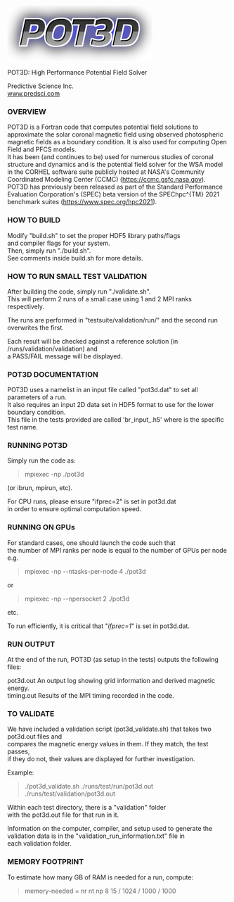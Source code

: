 ![](pot3d_logo.png)

POT3D: High Performance Potential Field Solver

Predictive Science Inc.  
www.predsci.com

### OVERVIEW ###

POT3D is a Fortran code that computes potential field solutions 
to approximate the solar coronal magnetic field using observed 
photospheric magnetic fields as a boundary condition.  It is also 
used for computing Open Field and PFCS models.  
It has been (and continues to be) used for numerous studies of coronal
 structure and dynamics and is the potential field solver for the 
WSA model in the CORHEL software suite publicly hosted at 
NASA's Community Coordinated Modeling Center (CCMC)
(https://ccmc.gsfc.nasa.gov).  
POT3D has previously been released as part of the 
Standard Performance Evaluation Corporation's (SPEC) 
beta version of the SPEChpc^{TM} 2021 
benchmark suites (https://www.spec.org/hpc2021).

### HOW TO BUILD ###

Modify "build.sh" to set the proper HDF5 library paths/flags   
and compiler flags for your system.  
Then, simply run "./build.sh".  
See comments inside build.sh for more details.

### HOW TO RUN SMALL TEST VALIDATION ###

After building the code, simply run "./validate.sh".  
This will perform 2 runs of a small case using 1 and 2 MPI ranks respectively.

The runs are performed in "testsuite/validation/run/" and the second run overwrites the first.

Each result will be checked against a reference solution (in /runs/validation/validation) and  
a PASS/FAIL message will be displayed.

### POT3D DOCUMENTATION ###

POT3D uses a namelist in an input file called "pot3d.dat" to set all parameters of a run.  
It also requires an input 2D data set in HDF5 format to use for the lower boundary condition.  
This file in the tests provided are called 'br\_input\_<TEST>.h5' where <TEST> is the specific test name.

### RUNNING POT3D ###

Simply run the code as:

 > mpiexec -np <NtotalRanks> ./pot3d
 
(or ibrun, mpirun, etc).

For CPU runs, please ensure "ifprec=2" is set in pot3d.dat  
in order to ensure optimal computation speed.

### RUNNING ON GPUs ###

For standard cases, one should launch the code such that  
the number of MPI ranks per node is equal to the number of GPUs per node  
e.g.

> mpiexec -np <NtotalRanks> --ntasks-per-node 4 ./pot3d  
 
or

> mpiexec -np <NtotalRanks> --npersocket 2 ./pot3d  
 
etc.

To run efficiently, it is critical that "_ifprec=1_" is set in pot3d.dat.

### RUN OUTPUT ###

At the end of the run, POT3D (as setup in the tests) outputs the following files:

  pot3d.out      An output log showing grid information and derived magnetic energy.  
  timing.out     Results of the MPI timing recorded in the code.

### TO VALIDATE ###

We have included a validation script (pot3d\_validate.sh) that takes two pot3d.out files and  
compares the magnetic energy values in them.  If they match, the test passes,  
if they do not, their values are displayed for further investigation.  

Example:

> ./pot3d\_validate.sh ./runs/test/run/pot3d.out ./runs/test/validation/pot3d.out

Within each test directory, there is a "validation" folder  
with the pot3d.out file for that run in it.

Information on the computer, compiler, and setup used to generate the  
validation data is in the "validation\_run\_information.txt" file in  
each validation folder.

### MEMORY FOOTPRINT ###

To estimate how many GB of RAM is needed for a run, compute: 

> memory-needed = nr nt np 8 15 / 1024 / 1000 / 1000

